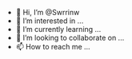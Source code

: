 - 👋 Hi, I’m @Swrrinw
- 👀 I’m interested in ...
- 🌱 I’m currently learning ...
- 💞️ I’m looking to collaborate on ...
- 📫 How to reach me ...

<!---
Swrrinw/Swrrinw is a ✨ special ✨ repository because its `README.md` (this file) appears on your GitHub profile.
You can click the Preview link to take a look at your changes.
--->
